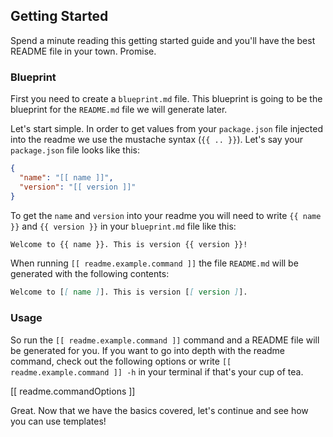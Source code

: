 ## Getting Started

Spend a minute reading this getting started guide and you'll have the best README file in your town. Promise.

### Blueprint

First you need to create a `blueprint.md` file. This blueprint is going to be the blueprint for the `README.md` file we will generate later.

Let's start simple. In order to get values from your `package.json` file injected into the readme we use the mustache syntax (`{{ .. }}`). Let's say your `package.json` file looks like this:

```json
{
  "name": "[[ name ]]",
  "version": "[[ version ]]"
}
```

To get the `name` and `version` into your readme you will need to write `{{ name }}` and `{{ version }}` in your `blueprint.md` file like this:

```markdown
Welcome to {{ name }}. This is version {{ version }}!
```

When running `[[ readme.example.command ]]` the file `README.md` will be generated with the following contents:

```markdown
Welcome to [[ name ]]. This is version [[ version ]].
```

### Usage

So run the `[[ readme.example.command ]]` command and a README file will be generated for you. If you want to go into depth with the readme command, check out the following options or write `[[ readme.example.command ]] -h` in your terminal if that's your cup of tea.

[[ readme.commandOptions ]]

Great. Now that we have the basics covered, let's continue and see how you can use templates!
